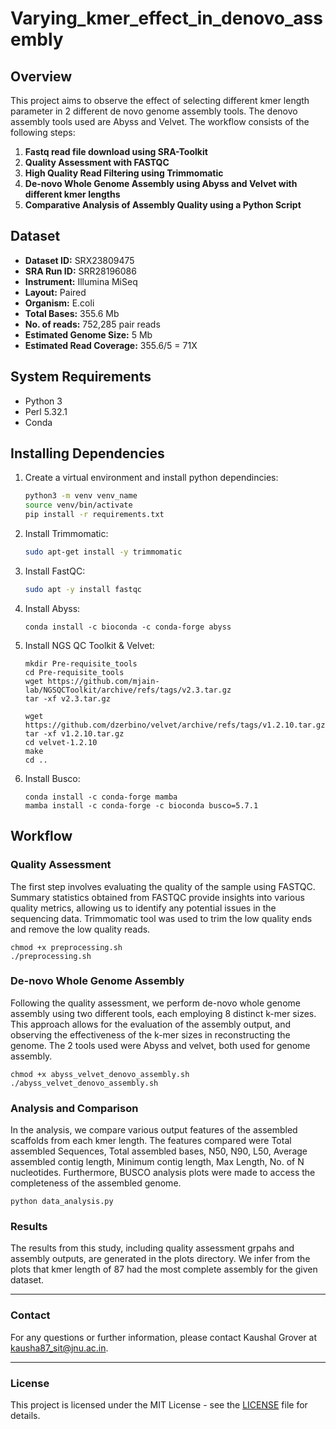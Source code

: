 # Varying_kmer_effect_in_denovo_assembly

## Overview

This project aims to observe the effect of selecting different kmer length parameter in 2 different de novo genome assembly tools. The denovo assembly tools used are Abyss and Velvet.
The workflow consists of the following steps:

1. **Fastq read file download using SRA-Toolkit**
2. **Quality Assessment with FASTQC**
3. **High Quality Read Filtering using Trimmomatic**
4. **De-novo Whole Genome Assembly using Abyss and Velvet with different kmer lengths**
5. **Comparative Analysis of Assembly Quality using a Python Script**


## Dataset

- **Dataset ID:** SRX23809475
- **SRA Run ID:** SRR28196086
- **Instrument:** Illumina MiSeq
- **Layout:** Paired
- **Organism:** E.coli
- **Total Bases:** 355.6 Mb
- **No. of reads:** 752,285 pair reads
- **Estimated Genome Size:** 5 Mb
- **Estimated Read Coverage:** 355.6/5 = 71X


## System Requirements

- Python 3
- Perl 5.32.1
- Conda

## Installing Dependencies

1. Create a virtual environment and install python dependincies:

   ```bash
   python3 -m venv venv_name
   source venv/bin/activate
   pip install -r requirements.txt
   ```

2. Install Trimmomatic:

   ```bash
   sudo apt-get install -y trimmomatic
   ```

3. Install FastQC:

   ```bash
   sudo apt -y install fastqc
   ```

4. Install Abyss:

   ```
   conda install -c bioconda -c conda-forge abyss
   ```

5. Install NGS QC Toolkit & Velvet:

   ```
   mkdir Pre-requisite_tools
   cd Pre-requisite_tools
   wget https://github.com/mjain-lab/NGSQCToolkit/archive/refs/tags/v2.3.tar.gz
   tar -xf v2.3.tar.gz

   wget https://github.com/dzerbino/velvet/archive/refs/tags/v1.2.10.tar.gz
   tar -xf v1.2.10.tar.gz
   cd velvet-1.2.10
   make
   cd ..
   ```

6. Install Busco:
   ```
   conda install -c conda-forge mamba
   mamba install -c conda-forge -c bioconda busco=5.7.1
   ```

## Workflow
### Quality Assessment

The first step involves evaluating the quality of the sample using FASTQC. Summary statistics obtained from FASTQC provide insights into various quality metrics, allowing us to identify any potential issues in the sequencing data.
Trimmomatic tool was used to trim the low quality ends and remove the low quality reads.

```
chmod +x preprocessing.sh
./preprocessing.sh
```

### De-novo Whole Genome Assembly

Following the quality assessment, we perform de-novo whole genome assembly using two different tools, each employing 8 distinct k-mer sizes. This approach allows for the evaluation of the assembly output, and observing the effectiveness of the k-mer sizes in reconstructing the genome. 
The 2 tools used were Abyss and velvet, both used for genome assembly.
```
chmod +x abyss_velvet_denovo_assembly.sh
./abyss_velvet_denovo_assembly.sh
```

### Analysis and Comparison

In the analysis, we compare various output features of the assembled scaffolds from each kmer length. The features compared were Total assembled Sequences, Total assembled bases, N50, N90, L50, Average assembled contig length, Minimum contig length, Max Length, No. of N nucleotides.
Furthermore, BUSCO analysis plots were made to access the completeness of the assembled genome.
```
python data_analysis.py
```

### Results

The results from this study, including quality assessment grpahs and assembly outputs, are generated in the plots directory. We infer from the plots that kmer length of 87 had the most complete assembly for the given dataset.


---

### Contact

For any questions or further information, please contact Kaushal Grover at kausha87_sit@jnu.ac.in.

---

### License

This project is licensed under the MIT License - see the [LICENSE](LICENSE) file for details.
